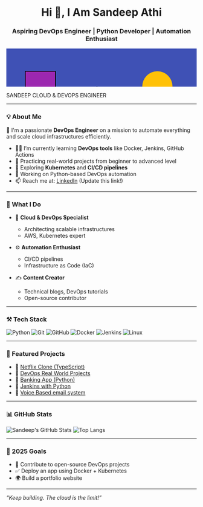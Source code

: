 <h1 align="center">Hi 👋, I Am Sandeep Athi</h1>
<h3 align="center">Aspiring DevOps Engineer | Python Developer | Automation Enthusiast</h3>
<svg width="1000" height="200" xmlns="http://www.w3.org/2000/svg">
  <rect width="100%" height="100%" fill="#3f51b5"/> <!-- Background -->

  <!-- Geometric shapes -->
  <rect x="50" y="60" width="80" height="80" fill="#9c27b0" stroke="black" stroke-width="2"/>
  <circle cx="900" cy="140" r="60" fill="#ff5722" stroke="black" stroke-width="2"/>
  <polygon points="200,150 240,100 280,150" fill="#ffc107" stroke="black" stroke-width="1"/>
  <circle cx="850" cy="40" r="30" fill="#ff4081"/>
  <!-- Add more shapes as you like -->

  <!-- Profile circle -->
  <circle cx="400" cy="100" r="40" fill="#ffc107"/>
  <!-- You can add an image pattern here for the photo if embedding -->

  <!-- Text: Name and Role -->
  <text x="460" y="90" font-family="Montserrat, Arial" font-weight="bold" font-size="30" fill="white">SANDEEP</text>
  <text x="460" y="130" font-family="Montserrat, Arial" font-size="18" fill="white" letter-spacing="5" >CLOUD & DEVOPS ENGINEER</text>
</svg>

---

### 💡 About Me
🚀 I'm a passionate **DevOps Engineer** on a mission to automate everything and scale cloud infrastructures efficiently.

- 👨‍💻 I’m currently learning **DevOps tools** like Docker, Jenkins, GitHub Actions
- 🚀 Practicing real-world projects from beginner to advanced level
- 🧠 Exploring **Kubernetes** and **CI/CD pipelines**
- 🔭 Working on Python-based DevOps automation
- 📫 Reach me at: [LinkedIn](https://linkedin.com) (Update this link!)

---

### 💼 What I Do

- 🧠 **Cloud & DevOps Specialist**
  - Architecting scalable infrastructures
  - AWS, Kubernetes expert

- ⚙️ **Automation Enthusiast**
  - CI/CD pipelines
  - Infrastructure as Code (IaC)

- ✍️ **Content Creator**
  - Technical blogs, DevOps tutorials
  - Open-source contributor

---

### ⚒️ Tech Stack

![Python](https://img.shields.io/badge/Python-3776AB?logo=python&logoColor=white)
![Git](https://img.shields.io/badge/Git-F05032?logo=git&logoColor=white)
![GitHub](https://img.shields.io/badge/GitHub-181717?logo=github&logoColor=white)
![Docker](https://img.shields.io/badge/Docker-2496ED?logo=docker&logoColor=white)
![Jenkins](https://img.shields.io/badge/Jenkins-D24939?logo=jenkins&logoColor=white)
![Linux](https://img.shields.io/badge/Linux-FCC624?logo=linux&logoColor=black)

---

### 📌 Featured Projects

- 🔗 [Netflix Clone (TypeScript)](https://github.com/sandeepathi46/Netflix)
- 🔗 [DevOps Real World Projects](https://github.com/sandeepathi46/DevOps-Projects-New)
- 🔗 [Banking App (Python)](https://github.com/sandeepathi46/Banking-)
- 🔗 [Jenkins with Python](https://github.com/sandeepathi46/Python-Project)
- 🔗 [Voice Based email system](https://github.com/sandeepathi46/Voice-Based-Email-System)
---

### 📊 GitHub Stats

![Sandeep's GitHub Stats](https://github-readme-stats.vercel.app/api?username=sandeepathi46&show_icons=true&theme=radical)
![Top Langs](https://github-readme-stats.vercel.app/api/top-langs/?username=sandeepathi46&layout=compact&theme=radical)

---

### 🎯 2025 Goals

- 🚀 Contribute to open-source DevOps projects
- ✅ Deploy an app using Docker + Kubernetes
- 🌍 Build a portfolio website

---

_“Keep building. The cloud is the limit!”_

